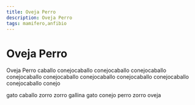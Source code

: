 ```yaml
---
title: Oveja Perro
description: Oveja Perro
tags: mamifero,anfibio
---
```


# Oveja Perro

Oveja Perro caballo conejocaballo conejocaballo conejocaballo conejocaballo conejocaballo conejocaballo conejocaballo conejocaballo conejocaballo conejo

gato caballo zorro zorro gallina gato conejo perro zorro oveja